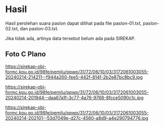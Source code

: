 # Hasil

Hasil perolehan suara paslon dapat dilihat pada file paslon-01.txt, paslon-02.txt, dan paslon-03.txt.

Jika tidak ada, artinya data tersebut belum ada pada SIREKAP.

## Foto C Plano

https://sirekap-obj-formc.kpu.go.id/98fe/pemilu/ppwp/31/72/06/10/03/3172061003055-20240214-214211--f944a260-fee5-442f-814f-2b2e87bc8bc9.jpg

https://sirekap-obj-formc.kpu.go.id/98fe/pemilu/ppwp/31/72/06/10/03/3172061003055-20240214-201944--daa67a1f-3c77-4a76-9768-8fcce5090c1c.jpg

https://sirekap-obj-formc.kpu.go.id/98fe/pemilu/ppwp/31/72/06/10/03/3172061003055-20240214-202101--53d7049e-d27c-4560-a8d9-a4e290794776.jpg
